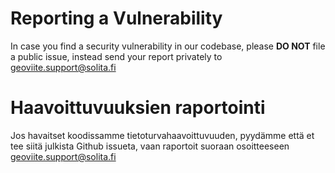 # Reporting a Vulnerability

In case you find a security vulnerability in our codebase, please **DO NOT** file a public issue, instead send your
report privately to geoviite.support@solita.fi

# Haavoittuvuuksien raportointi

Jos havaitset koodissamme tietoturvahaavoittuvuuden, pyydämme että et tee siitä julkista Github issueta, vaan raportoit
suoraan osoitteeseen geoviite.support@solita.fi
